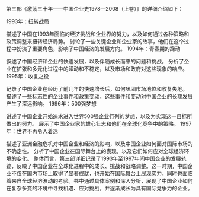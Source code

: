 第三部《激荡三十年——中国企业史1978―2008（上卷）》的详细介绍如下：

1993年：扭转战局

描述了中国在1993年面临的经济挑战和企业界的努力，以及如何通过各种策略和政策调整来扭转经济局势。
讨论了一些关键企业和企业家的故事，他们在这个过程中扮演了重要角色，影响了中国经济的发展方向。
1994年：青春期的躁动

叙述了中国经济和企业的快速发展，以及伴随成长而来的问题和挑战。
分析了企业在扩张和多元化过程中的躁动和不稳定，以及市场和政府对这些现象的响应。
1995年：收复之役

记录了中国企业在经历了前几年的快速增长后，如何巩固市场地位和收复失地。
描述了一些标志性的企业事件和政策变动，这些事件和变动对中国企业的长期发展产生了深远影响。
1996年：500强梦想

讲述了中国企业开始追求进入世界500强企业行列的梦想，以及为实现这一目标所做出的努力。
展示了中国企业家的雄心壮志和他们在全球化竞争中的策略。
1997年：世界不再令人着迷

描述了亚洲金融危机对中国企业和经济的影响，以及中国企业如何面对国际市场的不确定性。
分析了中国企业在国际舞台上的表现，以及它们如何应对全球经济环境的变化。
整体而言，第三部详细记录了1993年至1997年间中国企业的发展轨迹，反映了中国企业在全球化进程中的成长、挑战和战略调整。这一时期，中国企业不仅在国内市场上取得了显著成就，也开始在国际舞台上展现实力，同时也面临着来自全球经济波动的考验。书中通过具体案例和深入分析，展现了中国企业如何在复杂多变的环境中寻找机遇、应对挑战，并逐渐成长为具有国际竞争力的企业。